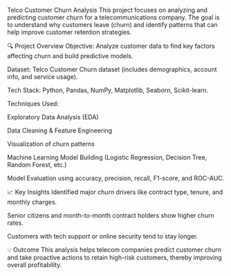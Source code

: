 Telco Customer Churn Analysis
This project focuses on analyzing and predicting customer churn for a telecommunications company. The goal is to understand why customers leave (churn) and identify patterns that can help improve customer retention strategies.

🔍 Project Overview
Objective: Analyze customer data to find key factors affecting churn and build predictive models.

Dataset: Telco Customer Churn dataset (includes demographics, account info, and service usage).

Tech Stack: Python, Pandas, NumPy, Matplotlib, Seaborn, Scikit-learn.

Techniques Used:

Exploratory Data Analysis (EDA)

Data Cleaning & Feature Engineering

Visualization of churn patterns

Machine Learning Model Building (Logistic Regression, Decision Tree, Random Forest, etc.)

Model Evaluation using accuracy, precision, recall, F1-score, and ROC-AUC.

📈 Key Insights
Identified major churn drivers like contract type, tenure, and monthly charges.

Senior citizens and month-to-month contract holders show higher churn rates.

Customers with tech support or online security tend to stay longer.

💡 Outcome
This analysis helps telecom companies predict customer churn and take proactive actions to retain high-risk customers, thereby improving overall profitability.
